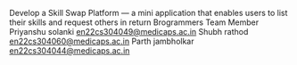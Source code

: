 Develop a Skill Swap Platform — a mini application that enables users to list their skills and request others in return Brogrammers 
Team Member
Priyanshu solanki    en22cs304049@medicaps.ac.in
Shubh rathod         en22cs304060@medicaps.ac.in
Parth jambholkar     en22cs304044@medicaps.ac.in

